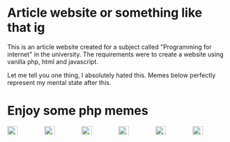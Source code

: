 # Article website or something like that ig

This is an article website created for a subject called "Programming for internet" in the university. The requirements were to create a website using vanilla php, html and javascript.

Let me tell you one thing, I absolutely hated this. Memes below perfectly represent my mental state after this.

# Enjoy some php memes

<div style="display: flex; gap: 6px;">
    <img src="https://i.programmerhumor.io/2024/04/programmerhumor-io-php-memes-backend-memes-85227344a34d305.png" width="30%">
    <img src="https://media2.dev.to/dynamic/image/width=800%2Cheight=%2Cfit=scale-down%2Cgravity=auto%2Cformat=auto/https%3A%2F%2Fi.imgur.com%2FSZlc3j0.jpg" width="30%">
    <img src="https://i.programmerhumor.io/2025/03/5b9c8108071af33bc3c41c5e0d1f5fd6.jpeg" width="30%">
    <img src="https://i.imgur.com/OOByfnV.jpeg" width="30%">
    <img src="https://i.programmerhumor.io/2022/04/programmerhumor-io-php-memes-backend-memes-756d435cd1b146f.jpg" width="30%">
    <img src="https://media.makeameme.org/created/php-developer.jpg" width="30%">
</div>

